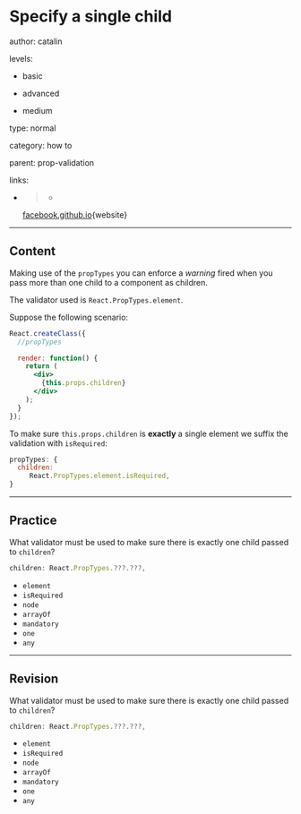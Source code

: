 # Specify a single child
author: catalin

levels:

  - basic

  - advanced

  - medium

type: normal

category: how to

parent: prop-validation

links:

  - >-
    [facebook.github.io](https://facebook.github.io/react/docs/reusable-components.html#single-child){website}

---
## Content

Making use of the `propTypes` you can enforce a *warning* fired when you pass more than one child to a component as children.

The validator used is `React.PropTypes.element`.

Suppose the following scenario:
```jsx
React.createClass({
  //propTypes

  render: function() {
    return (
      <div>
        {this.props.children}
      </div>
    );
  }
});
```

To make sure `this.props.children` is **exactly** a single element we suffix the validation with `isRequired`:
```jsx
propTypes: {
  children:
     React.PropTypes.element.isRequired,
}

```

---
## Practice

What validator must be used to make sure there is exactly one child passed to `children`? 

```jsx
children: React.PropTypes.???.???,
```

* `element`
* `isRequired`
* `node`
* `arrayOf`
* `mandatory`
* `one`
* `any`

---
## Revision

What validator must be used to make sure there is exactly one child passed to `children`? 

```jsx
children: React.PropTypes.???.???,
```

* `element`
* `isRequired`
* `node`
* `arrayOf`
* `mandatory`
* `one`
* `any`